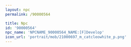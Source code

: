 ```yaml
---
layout: npc
permalink: /90000564

title: Npc
id: '90000564'
npc_name: 'NPCNAME_90000564_NAME:[F]Develop'
icon_url: 'portrait/mob/21000697_m_catcleowhite_p.png'
---
```

